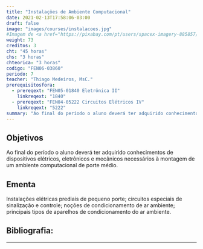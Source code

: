```yaml
---
title: "Instalações de Ambiente Computacional"
date: 2021-02-13T17:58:06-03:00
draft: false
image: "images/courses/instalacoes.jpg"
#Imagem de <a href="https://pixabay.com/pt/users/spacex-imagery-885857/?utm_source=link-attribution&amp;utm_medium=referral&amp;utm_campaign=image&amp;utm_content=693251">SpaceX-Imagery</a> por <a href="https://pixabay.com/pt/?utm_source=link-attribution&amp;utm_medium=referral&amp;utm_campaign=image&amp;utm_content=693251">Pixabay</a>
weight: 73
creditos: 3
cht: "45 horas"
chs: "3 horas"
chteorica: "3 horas"
codigo: "FEN06-03860"
periodo: 7
teacher: "Thiago Medeiros, MsC."
prerequisitosfora:
  - prereqext: "FEN05-01840	Eletrônica II"
    linkreqext: "1840"
  - prereqext: "FEN04-05222	Circuitos Elétricos IV"
    linkreqext: "5222"
summary: "Ao final do período o aluno deverá ter adquirido conhecimentos de dispositivos elétricos, eletrônicos e mecânicos necessários à montagem de um ambiente computacional de porte médio."
---
```

## Objetivos
Ao final do período o aluno deverá ter adquirido conhecimentos de dispositivos elétricos, eletrônicos e mecânicos necessários à montagem de um ambiente computacional de porte médio.

## Ementa
Instalações elétricas prediais de pequeno porte; circuitos especiais de sinalização e controle; noções de condicionamento de ar ambiente; principais tipos de aparelhos de condicionamento do ar ambiente.

## Bibliografia:

---
